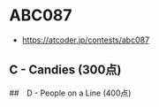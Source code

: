 # ABC087
* https://atcoder.jp/contests/abc087


## C - Candies (300点)


##　D - People on a Line (400点)

